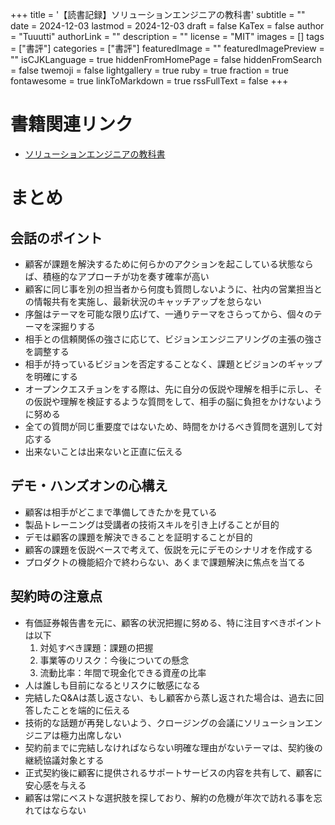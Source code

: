 +++
title = '【読書記録】ソリューションエンジニアの教科書'
subtitle = ""
date = 2024-12-03
lastmod = 2024-12-03
draft = false
KaTex = false
author = "Tuuutti"
authorLink = ""
description = ""
license = "MIT"
images = []
tags = ["書評"]
categories = ["書評"]
featuredImage = ""
featuredImagePreview = ""
isCJKLanguage = true
hiddenFromHomePage = false
hiddenFromSearch = false
twemoji = false
lightgallery = true
ruby = true
fraction = true
fontawesome = true
linkToMarkdown = true
rssFullText = false
+++

<!--more-->

# 書籍関連リンク
- [ソリューションエンジニアの教科書](https://www.shoeisha.co.jp/book/detail/9784798181332)

# まとめ
## 会話のポイント
- 顧客が課題を解決するために何らかのアクションを起こしている状態ならば、積極的なアプローチが功を奏す確率が高い
- 顧客に同じ事を別の担当者から何度も質問しないように、社内の営業担当との情報共有を実施し、最新状況のキャッチアップを怠らない
- 序盤はテーマを可能な限り広げて、一通りテーマをさらってから、個々のテーマを深掘りする
- 相手との信頼関係の強さに応じて、ビジョンエンジニアリングの主張の強さを調整する
- 相手が持っているビジョンを否定することなく、課題とビジョンのギャップを明確にする
- オープンクエスチョンをする際は、先に自分の仮説や理解を相手に示し、その仮説や理解を検証するような質問をして、相手の脳に負担をかけないように努める
- 全ての質問が同じ重要度ではないため、時間をかけるべき質問を選別して対応する
- 出来ないことは出来ないと正直に伝える

## デモ・ハンズオンの心構え
- 顧客は相手がどこまで準備してきたかを見ている
- 製品トレーニングは受講者の技術スキルを引き上げることが目的
- デモは顧客の課題を解決できることを証明することが目的
- 顧客の課題を仮説ベースで考えて、仮説を元にデモのシナリオを作成する
- プロダクトの機能紹介で終わらない、あくまで課題解決に焦点を当てる

## 契約時の注意点
- 有価証券報告書を元に、顧客の状況把握に努める、特に注目すべきポイントは以下
  1. 対処すべき課題：課題の把握
  2. 事業等のリスク：今後についての懸念
  3. 流動比率：年間で現金化できる資産の比率
- 人は誰しも目前になるとリスクに敏感になる
- 完結したQ&Aは蒸し返さない、もし顧客から蒸し返された場合は、過去に回答したことを端的に伝える
- 技術的な話題が再発しないよう、クロージングの会議にソリューションエンジニアは極力出席しない
- 契約前までに完結しなければならない明確な理由がないテーマは、契約後の継続協議対象とする
- 正式契約後に顧客に提供されるサポートサービスの内容を共有して、顧客に安心感を与える
- 顧客は常にベストな選択肢を探しており、解約の危機が年次で訪れる事を忘れてはならない

